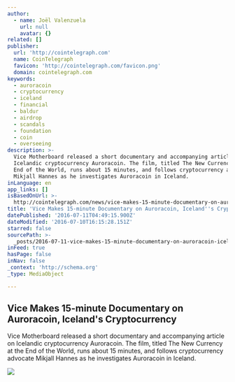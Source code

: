 ```yaml
---
author:
  - name: Joël Valenzuela
    url: null
    avatar: {}
related: []
publisher:
  url: 'http://cointelegraph.com'
  name: CoinTelegraph
  favicon: 'http://cointelegraph.com/favicon.png'
  domain: cointelegraph.com
keywords:
  - auroracoin
  - cryptocurrency
  - iceland
  - financial
  - baldur
  - airdrop
  - scandals
  - foundation
  - coin
  - overseeing
description: >-
  Vice Motherboard released a short documentary and accompanying article on
  Icelandic cryptocurrency Auroracoin. The film, titled The New Currency at the
  End of the World, runs about 15 minutes, and follows cryptocurrency advocate
  Mikjall Hannes as he investigates Auroracoin in Iceland.
inLanguage: en
app_links: []
isBasedOnUrl: >-
  http://cointelegraph.com/news/vice-makes-15-minute-documentary-on-auroracoin-icelands-cryptocurrency
title: 'Vice Makes 15-minute Documentary on Auroracoin, Iceland''s Cryptocurrency'
datePublished: '2016-07-11T04:49:15.900Z'
dateModified: '2016-07-10T16:15:28.151Z'
starred: false
sourcePath: >-
  _posts/2016-07-11-vice-makes-15-minute-documentary-on-auroracoin-icelands-cr.md
inFeed: true
hasPage: false
inNav: false
_context: 'http://schema.org'
_type: MediaObject

---
```

<article style=""><h1>Vice Makes 15-minute Documentary on Auroracoin, Iceland's Cryptocurrency</h1><p>Vice Motherboard released a short documentary and accompanying article on Icelandic cryptocurrency Auroracoin. The film, titled The New Currency at the End of the World, runs about 15 minutes, and follows cryptocurrency advocate Mikjall Hannes as he investigates Auroracoin in Iceland.</p><img src="https://cointelegraph.com/images/725_aHR0cDovL2NvaW50ZWxlZ3JhcGguY29tL3N0b3JhZ2UvdXBsb2Fkcy92aWV3L2ZiMDFmMDFkMmRhZmE2MzQ3NjI0MTM3ZjRiNjJkYmU1LmpwZw==.jpg" /></article>